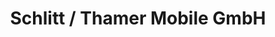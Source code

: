 ---
title: "Schlitt / Thamer Mobile GmbH"
url: /niederaula/schlitt-thamer-mobile-gmbh/
shop: Autohaus
---